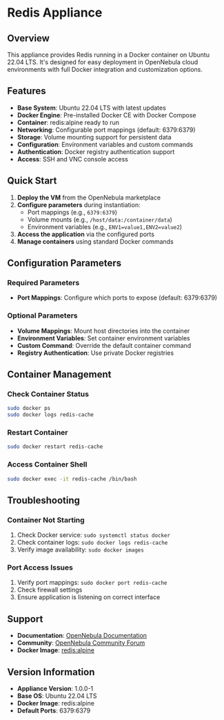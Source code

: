# Redis Appliance

## Overview

This appliance provides Redis running in a Docker container on Ubuntu 22.04 LTS. It's designed for easy deployment in OpenNebula cloud environments with full Docker integration and customization options.

## Features

- **Base System**: Ubuntu 22.04 LTS with latest updates
- **Docker Engine**: Pre-installed Docker CE with Docker Compose
- **Container**: redis:alpine ready to run
- **Networking**: Configurable port mappings (default: 6379:6379)
- **Storage**: Volume mounting support for persistent data
- **Configuration**: Environment variables and custom commands
- **Authentication**: Docker registry authentication support
- **Access**: SSH and VNC console access

## Quick Start

1. **Deploy the VM** from the OpenNebula marketplace
2. **Configure parameters** during instantiation:
   - Port mappings (e.g., `6379:6379`)
   - Volume mounts (e.g., `/host/data:/container/data`)
   - Environment variables (e.g., `ENV1=value1,ENV2=value2`)
3. **Access the application** via the configured ports
4. **Manage containers** using standard Docker commands

## Configuration Parameters

### Required Parameters
- **Port Mappings**: Configure which ports to expose (default: 6379:6379)

### Optional Parameters
- **Volume Mappings**: Mount host directories into the container
- **Environment Variables**: Set container environment variables
- **Custom Command**: Override the default container command
- **Registry Authentication**: Use private Docker registries

## Container Management

### Check Container Status
```bash
sudo docker ps
sudo docker logs redis-cache
```

### Restart Container
```bash
sudo docker restart redis-cache
```

### Access Container Shell
```bash
sudo docker exec -it redis-cache /bin/bash
```

## Troubleshooting

### Container Not Starting
1. Check Docker service: `sudo systemctl status docker`
2. Check container logs: `sudo docker logs redis-cache`
3. Verify image availability: `sudo docker images`

### Port Access Issues
1. Verify port mappings: `sudo docker port redis-cache`
2. Check firewall settings
3. Ensure application is listening on correct interface

## Support

- **Documentation**: [OpenNebula Documentation](https://docs.opennebula.io/)
- **Community**: [OpenNebula Community Forum](https://forum.opennebula.io/)
- **Docker Image**: [redis:alpine](https://hub.docker.com/r/redis:alpine)

## Version Information

- **Appliance Version**: 1.0.0-1
- **Base OS**: Ubuntu 22.04 LTS
- **Docker Image**: redis:alpine
- **Default Ports**: 6379:6379
